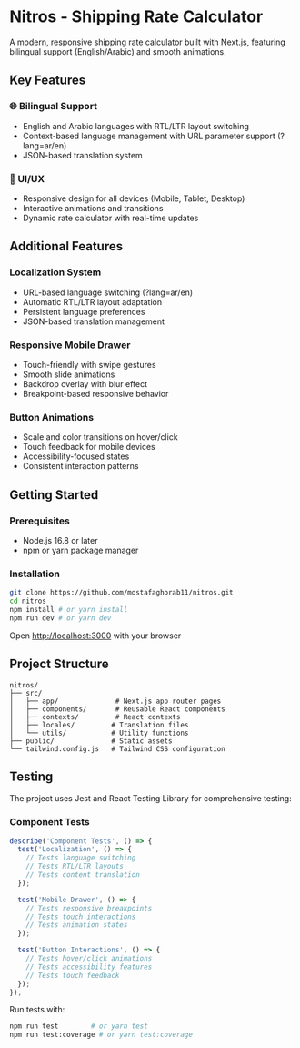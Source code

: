 # Nitros - Shipping Rate Calculator

A modern, responsive shipping rate calculator built with Next.js, featuring bilingual support (English/Arabic) and smooth animations.

## Key Features

### 🌐 Bilingual Support
- English and Arabic languages with RTL/LTR layout switching
- Context-based language management with URL parameter support (?lang=ar/en)
- JSON-based translation system

### 🎨 UI/UX
- Responsive design for all devices (Mobile, Tablet, Desktop)
- Interactive animations and transitions
- Dynamic rate calculator with real-time updates

## Additional Features

### Localization System
- URL-based language switching (?lang=ar/en)
- Automatic RTL/LTR layout adaptation
- Persistent language preferences
- JSON-based translation management

### Responsive Mobile Drawer
- Touch-friendly with swipe gestures
- Smooth slide animations
- Backdrop overlay with blur effect
- Breakpoint-based responsive behavior

### Button Animations
- Scale and color transitions on hover/click
- Touch feedback for mobile devices
- Accessibility-focused states
- Consistent interaction patterns

## Getting Started

### Prerequisites
- Node.js 16.8 or later
- npm or yarn package manager

### Installation

```bash
git clone https://github.com/mostafaghorab11/nitros.git
cd nitros
npm install # or yarn install
npm run dev # or yarn dev
```

Open [http://localhost:3000](http://localhost:3000) with your browser

## Project Structure

```
nitros/
├── src/
│   ├── app/              # Next.js app router pages
│   ├── components/       # Reusable React components
│   ├── contexts/         # React contexts
│   ├── locales/         # Translation files
│   └── utils/           # Utility functions
├── public/              # Static assets
└── tailwind.config.js   # Tailwind CSS configuration
```

## Testing

The project uses Jest and React Testing Library for comprehensive testing:

### Component Tests
```typescript
describe('Component Tests', () => {
  test('Localization', () => {
    // Tests language switching
    // Tests RTL/LTR layouts
    // Tests content translation
  });

  test('Mobile Drawer', () => {
    // Tests responsive breakpoints
    // Tests touch interactions
    // Tests animation states
  });

  test('Button Interactions', () => {
    // Tests hover/click animations
    // Tests accessibility features
    // Tests touch feedback
  });
});
```

Run tests with:
```bash
npm run test        # or yarn test
npm run test:coverage # or yarn test:coverage